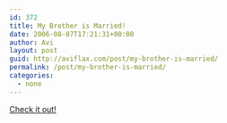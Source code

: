 ```yaml
---
id: 372
title: My Brother is Married!
date: 2006-08-07T17:21:31+00:00
author: Avi
layout: post
guid: http://aviflax.com/post/my-brother-is-married/
permalink: /post/my-brother-is-married/
categories:
  - none
---
```

[Check it out!](http://flaxfamily.com/post/reubens-married/)